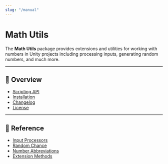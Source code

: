 ```yaml
---
slug: "/manual"
---
```


# Math Utils

The **Math Utils** package provides extensions and utilities for working with numbers in Unity projects including processing inputs, generating random numbers, and much more.

<hr/>

## 📌 Overview

- [Scripting API](/api/Zigurous.Math)
- [Installation](/manual/installation)
- [Changelog](/changelog)
- [License](/license)

<hr/>

## 📖 Reference

- [Input Processors](/manual/processors)
- [Random Chance](/manual/chance)
- [Number Abbreviations](/manual/abbreviations)
- [Extension Methods](/manual/extensions)
